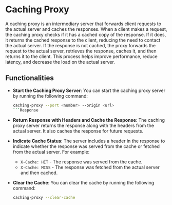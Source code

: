 # Caching Proxy

A caching proxy is an intermediary server that forwards client requests to the actual server and caches the responses. When a client makes a request, the caching proxy checks if it has a cached copy of the response. If it does, it returns the cached response to the client, reducing the need to contact the actual server. If the response is not cached, the proxy forwards the request to the actual server, retrieves the response, caches it, and then returns it to the client. This process helps improve performance, reduce latency, and decrease the load on the actual server.

## Functionalities

- **Start the Caching Proxy Server**: You can start the caching proxy server by running the following command:
    ```sh
    caching-proxy --port <number> --origin <url>
    ```Response

- **Return Response with Headers and Cache the Response**: The caching proxy server returns the response along with the headers from the actual server. It also caches the response for future requests.

- **Indicate Cache Status**: The server includes a header in the response to indicate whether the response was served from the cache or fetched from the actual server. For example:
    - `X-Cache: HIT` - The response was served from the cache.
    - `X-Cache: MISS` - The response was fetched from the actual server and then cached.

- **Clear the Cache**: You can clear the cache by running the following command:
    ```sh
    caching-proxy --clear-cache
    ```
